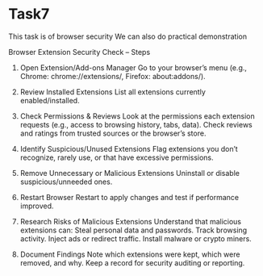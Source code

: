 # Task7

This task is of browser security 
We can also do practical demonstration 

Browser Extension Security Check – Steps

1. Open Extension/Add-ons Manager
   Go to your browser’s menu (e.g., Chrome: chrome://extensions/, Firefox: about:addons/).

2. Review Installed Extensions
   List all extensions currently enabled/installed.

3. Check Permissions & Reviews
   Look at the permissions each extension requests (e.g., access to browsing history, tabs, data).
   Check reviews and ratings from trusted sources or the browser’s store.

4. Identify Suspicious/Unused Extensions
   Flag extensions you don’t recognize, rarely use, or that have excessive permissions.

5. Remove Unnecessary or Malicious Extensions
   Uninstall or disable suspicious/unneeded ones.

6. Restart Browser
   Restart to apply changes and test if performance improved.

7. Research Risks of Malicious Extensions
   Understand that malicious extensions can:
   Steal personal data and passwords.
   Track browsing activity.
   Inject ads or redirect traffic.
   Install malware or crypto miners.

8. Document Findings
   Note which extensions were kept, which were removed, and why.
   Keep a record for security auditing or reporting.
